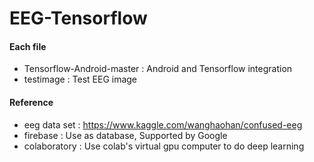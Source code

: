 # EEG-Tensorflow


#### Each file
* Tensorflow-Android-master : Android and Tensorflow integration
* testimage : Test EEG image

#### Reference
* eeg data set : https://www.kaggle.com/wanghaohan/confused-eeg
* firebase : Use as database, Supported by Google
* colaboratory : Use colab's virtual gpu computer to do deep learning
